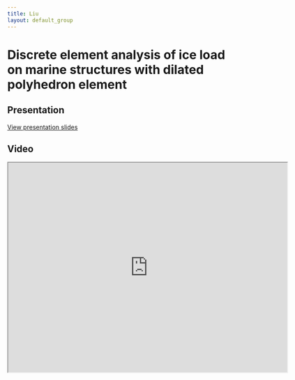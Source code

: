 ```yaml
---
title: Liu
layout: default_group
---
```

# Discrete element analysis of ice load on marine structures with dilated polyhedron element

## Presentation
<p><a href="https://drive.google.com/file/d/1Hx5JvS69uEQaMHd0Fuz6hnVSa9ef_hLB/view?usp=sharing">View presentation slides</a></p>

## Video
<iframe src="https://drive.google.com/file/d/14NSeW6viLdgC2U5tVgiOGYu1m-yvhnAC/preview" width="640" height="480"></iframe>
